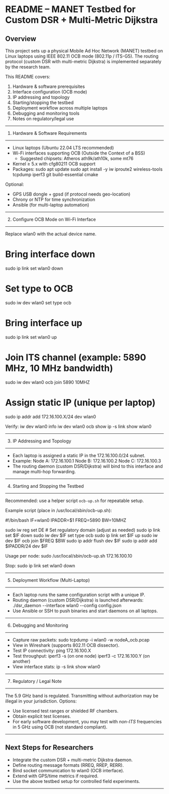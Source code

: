 README – MANET Testbed for Custom DSR + Multi-Metric Dijkstra
=============================================================

Overview
--------
This project sets up a physical Mobile Ad Hoc Network (MANET) testbed
on Linux laptops using IEEE 802.11 OCB mode (802.11p / ITS-G5).
The routing protocol (custom DSR with multi-metric Dijkstra) is
implemented separately by the research team.

This README covers:
1. Hardware & software prerequisites
2. Interface configuration (OCB mode)
3. IP addressing and topology
4. Starting/stopping the testbed
5. Deployment workflow across multiple laptops
6. Debugging and monitoring tools
7. Notes on regulatory/legal use

------------------------------------------------------------------------

1. Hardware & Software Requirements
-----------------------------------
- Linux laptops (Ubuntu 22.04 LTS recommended)
- Wi-Fi interfaces supporting OCB (Outside the Context of a BSS)
  * Suggested chipsets: Atheros ath9k/ath10k, some mt76
- Kernel ≥ 5.x with cfg80211 OCB support
- Packages:
    sudo apt update
    sudo apt install -y iw iproute2 wireless-tools tcpdump iperf3 git build-essential cmake

Optional:
- GPS USB dongle + gpsd (if protocol needs geo-location)
- Chrony or NTP for time synchronization
- Ansible (for multi-laptop automation)

------------------------------------------------------------------------

2. Configure OCB Mode on Wi-Fi Interface
----------------------------------------
Replace wlan0 with the actual device name.

# Bring interface down
sudo ip link set wlan0 down

# Set type to OCB
sudo iw dev wlan0 set type ocb

# Bring interface up
sudo ip link set wlan0 up

# Join ITS channel (example: 5890 MHz, 10 MHz bandwidth)
sudo iw dev wlan0 ocb join 5890 10MHZ

# Assign static IP (unique per laptop)
sudo ip addr add 172.16.100.X/24 dev wlan0

Verify:
iw dev wlan0 info
iw dev wlan0 ocb show
ip -s link show wlan0

------------------------------------------------------------------------

3. IP Addressing and Topology
------------------------------
- Each laptop is assigned a static IP in the 172.16.100.0/24 subnet.
- Example:
  Node A: 172.16.100.1
  Node B: 172.16.100.2
  Node C: 172.16.100.3
- The routing daemon (custom DSR/Dijkstra) will bind to this interface
  and manage multi-hop forwarding.

------------------------------------------------------------------------

4. Starting and Stopping the Testbed
------------------------------------
Recommended: use a helper script `ocb-up.sh` for repeatable setup.

Example script (place in /usr/local/sbin/ocb-up.sh):

#!/bin/bash
IF=wlan0
IPADDR=$1
FREQ=5890
BW=10MHZ

sudo iw reg set DE              # Set regulatory domain (adjust as needed)
sudo ip link set $IF down
sudo iw dev $IF set type ocb
sudo ip link set $IF up
sudo iw dev $IF ocb join $FREQ $BW
sudo ip addr flush dev $IF
sudo ip addr add $IPADDR/24 dev $IF

Usage per node:
sudo /usr/local/sbin/ocb-up.sh 172.16.100.10

Stop:
sudo ip link set wlan0 down

------------------------------------------------------------------------

5. Deployment Workflow (Multi-Laptop)
-------------------------------------
- Each laptop runs the same configuration script with a unique IP.
- Routing daemon (custom DSR/Dijkstra) is launched afterwards:
  ./dsr_daemon --interface wlan0 --config config.json
- Use Ansible or SSH to push binaries and start daemons on all laptops.

------------------------------------------------------------------------

6. Debugging and Monitoring
----------------------------
- Capture raw packets:
  sudo tcpdump -i wlan0 -w nodeA_ocb.pcap
- View in Wireshark (supports 802.11 OCB dissector).
- Test IP connectivity:
  ping 172.16.100.X
- Test throughput:
  iperf3 -s (on one node)
  iperf3 -c 172.16.100.Y (on another)
- View interface stats:
  ip -s link show wlan0

------------------------------------------------------------------------

7. Regulatory / Legal Note
--------------------------
The 5.9 GHz band is regulated. Transmitting without authorization
may be illegal in your jurisdiction.
Options:
- Use licensed test ranges or shielded RF chambers.
- Obtain explicit test licenses.
- For early software development, you may test with
  *non-ITS* frequencies in 5 GHz using OCB (not standard compliant).

------------------------------------------------------------------------

Next Steps for Researchers
--------------------------
- Integrate the custom DSR + multi-metric Dijkstra daemon.
- Define routing message formats (RREQ, RREP, RERR).
- Bind socket communication to wlan0 (OCB interface).
- Extend with GPS/time metrics if required.
- Use the above testbed setup for controlled field experiments.

------------------------------------------------------------------------
